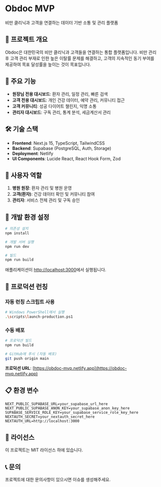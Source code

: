 # Obdoc MVP

비만 클리닉과 고객을 연결하는 데이터 기반 소통 및 관리 플랫폼

## 🎯 프로젝트 개요

Obdoc은 대한민국의 비만 클리닉과 고객들을 연결하는 통합 플랫폼입니다. 비만 관리 후 고객 관리 부재로 인한 높은 이탈률 문제를 해결하고, 고객의 지속적인 동기 부여를 제공하여 목표 달성률을 높이는 것이 목표입니다.

## 🚀 주요 기능

- **원장님 전용 대시보드**: 환자 관리, 일정 관리, 빠른 검색
- **고객 전용 대시보드**: 개인 건강 데이터, 예약 관리, 커뮤니티 접근
- **고객 커뮤니티**: 성공 다이어트 챌린지, 익명 소통
- **관리자 대시보드**: 구독 관리, 통계 분석, 세금계산서 관리

## 🛠 기술 스택

- **Frontend**: Next.js 15, TypeScript, TailwindCSS
- **Backend**: Supabase (PostgreSQL, Auth, Storage)
- **Deployment**: Netlify
- **UI Components**: Lucide React, React Hook Form, Zod

## 📱 사용자 역할

1. **병원 원장**: 환자 관리 및 병원 운영
2. **고객(환자)**: 건강 데이터 확인 및 커뮤니티 참여
3. **관리자**: 서비스 전체 관리 및 구독 승인

## 🔧 개발 환경 설정

```bash
# 의존성 설치
npm install

# 개발 서버 실행
npm run dev

# 빌드
npm run build
```

애플리케이션이 [http://localhost:3000](http://localhost:3000)에서 실행됩니다.

## 🚀 프로덕션 런칭

### 자동 런칭 스크립트 사용
```bash
# Windows PowerShell에서 실행
.\scripts\launch-production.ps1
```

### 수동 배포
```bash
# 프로덕션 빌드
npm run build

# GitHub에 푸시 (자동 배포)
git push origin main
```

**프로덕션 URL**: [https://obdoc-mvp.netlify.app](https://obdoc-mvp.netlify.app)

## 📋 환경 변수

```env
NEXT_PUBLIC_SUPABASE_URL=your_supabase_url_here
NEXT_PUBLIC_SUPABASE_ANON_KEY=your_supabase_anon_key_here
SUPABASE_SERVICE_ROLE_KEY=your_supabase_service_role_key_here
NEXTAUTH_SECRET=your_nextauth_secret_here
NEXTAUTH_URL=http://localhost:3000
```

## 📄 라이선스

이 프로젝트는 MIT 라이선스 하에 있습니다.

## 📞 문의

프로젝트에 대한 문의사항이 있으시면 이슈를 생성해주세요.